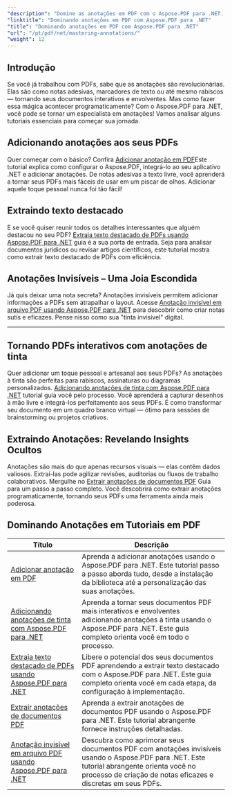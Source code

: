 ```yaml
---
"description": "Domine as anotações em PDF com o Aspose.PDF para .NET. Explore tutoriais passo a passo sobre como adicionar, personalizar e extrair anotações para tornar PDFs mais interativos."
"linktitle": "Dominando anotações em PDF com Aspose.PDF para .NET"
"title": "Dominando anotações em PDF com Aspose.PDF para .NET"
"url": "/pt/pdf/net/mastering-annotations/"
"weight": 12
---
```


## Introdução

Se você já trabalhou com PDFs, sabe que as anotações são revolucionárias. Elas são como notas adesivas, marcadores de texto ou até mesmo rabiscos — tornando seus documentos interativos e envolventes. Mas como fazer essa mágica acontecer programaticamente? Com o Aspose.PDF para .NET, você pode se tornar um especialista em anotações! Vamos analisar alguns tutoriais essenciais para começar sua jornada.

## Adicionando anotações aos seus PDFs  

Quer começar com o básico? Confira [Adicionar anotação em PDF](./adding-pdf-annotation/)Este tutorial explica como configurar o Aspose.PDF, integrá-lo ao seu aplicativo .NET e adicionar anotações. De notas adesivas a texto livre, você aprenderá a tornar seus PDFs mais fáceis de usar em um piscar de olhos. Adicionar aquele toque pessoal nunca foi tão fácil!  


## Extraindo texto destacado  

E se você quiser reunir todos os detalhes interessantes que alguém destacou no seu PDF? [Extraia texto destacado de PDFs usando Aspose.PDF para .NET](./extract-highlighted-text-from-pdf/) guia é a sua porta de entrada. Seja para analisar documentos jurídicos ou revisar artigos científicos, este tutorial mostra como extrair texto destacado de PDFs com eficiência.  

## Anotações Invisíveis – Uma Joia Escondida  

Já quis deixar uma nota secreta? Anotações invisíveis permitem adicionar informações a PDFs sem atrapalhar o layout. Acesse [Anotação invisível em arquivo PDF usando Aspose.PDF para .NET](./invisible-annotation-in-pdf-file/) para descobrir como criar notas sutis e eficazes. Pense nisso como sua "tinta invisível" digital.  

---

## Tornando PDFs interativos com anotações de tinta  

Quer adicionar um toque pessoal e artesanal aos seus PDFs? As anotações à tinta são perfeitas para rabiscos, assinaturas ou diagramas personalizados. [Adicionando anotações de tinta com Aspose.PDF para .NET](./adding-ink-annotations/) tutorial guia você pelo processo. Você aprenderá a capturar desenhos à mão livre e integrá-los perfeitamente aos seus PDFs. É como transformar seu documento em um quadro branco virtual — ótimo para sessões de brainstorming ou projetos criativos.  

## Extraindo Anotações: Revelando Insights Ocultos  

Anotações são mais do que apenas recursos visuais — elas contêm dados valiosos. Extraí-las pode agilizar revisões, auditorias ou fluxos de trabalho colaborativos. Mergulhe no [Extrair anotações de documentos PDF](./extract-annotations-from-pdf/) Guia para um passo a passo completo. Você descobrirá como extrair anotações programaticamente, tornando seus PDFs uma ferramenta ainda mais poderosa.  

## Dominando Anotações em Tutoriais em PDF
| Título | Descrição |
| --- | --- | 
| [Adicionar anotação em PDF](./adding-pdf-annotation/) | Aprenda a adicionar anotações usando o Aspose.PDF para .NET. Este tutorial passo a passo aborda tudo, desde a instalação da biblioteca até a personalização das suas anotações. |  
| [Adicionando anotações de tinta com Aspose.PDF para .NET](./adding-ink-annotations/) | Aprenda a tornar seus documentos PDF mais interativos e envolventes adicionando anotações à tinta usando o Aspose.PDF para .NET. Este guia completo orienta você em todo o processo. |    
| [Extraia texto destacado de PDFs usando Aspose.PDF para .NET](./extract-highlighted-text-from-pdf/) | Libere o potencial dos seus documentos PDF aprendendo a extrair texto destacado com o Aspose.PDF para .NET. Este guia completo orienta você em cada etapa, da configuração à implementação. |  
| [Extrair anotações de documentos PDF](./extract-annotations-from-pdf/) | Aprenda a extrair anotações de documentos PDF usando o Aspose.PDF para .NET. Este tutorial abrangente fornece instruções detalhadas. |    
| [Anotação invisível em arquivo PDF usando Aspose.PDF para .NET](./invisible-annotation-in-pdf-file/) | Descubra como aprimorar seus documentos PDF com anotações invisíveis usando o Aspose.PDF para .NET. Este tutorial abrangente orienta você no processo de criação de notas eficazes e discretas em seus PDFs. |